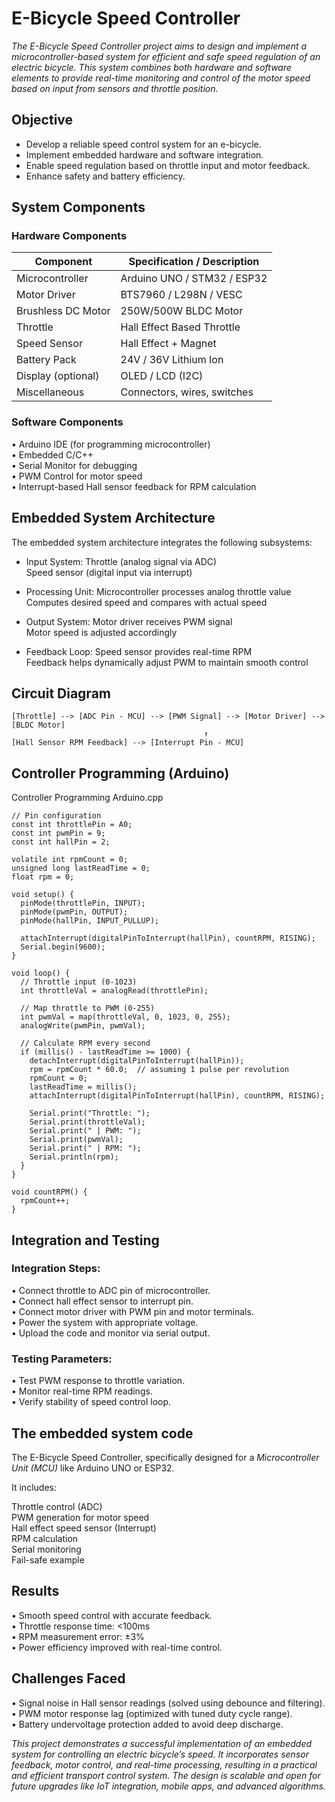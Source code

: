 # E-Bicycle Speed Controller 

<em>The E-Bicycle Speed Controller project aims to design and implement a microcontroller-based system for efficient and safe speed regulation of an electric bicycle. This system combines both hardware and software elements to provide real-time monitoring and control of the motor speed based on input from sensors and throttle position.</em>

## Objective

- Develop a reliable speed control system for an e-bicycle.
- Implement embedded hardware and software integration.
- Enable speed regulation based on throttle input and motor feedback.
- Enhance safety and battery efficiency.

## System Components

### Hardware Components
|   Component          |   Specification / Description |
|----------------------|-------------------------------|
|   Microcontroller    |   Arduino UNO / STM32 / ESP32 |
|   Motor Driver       |   BTS7960 / L298N / VESC      |
|   Brushless DC Motor |   250W/500W BLDC Motor        |
|   Throttle           |   Hall Effect Based Throttle  |
|   Speed Sensor       |   Hall Effect + Magnet        |
|   Battery Pack       |   24V / 36V Lithium Ion       |
|   Display (optional) |   OLED / LCD (I2C)            |
|   Miscellaneous      |   Connectors, wires, switches |

### Software Components

• Arduino IDE (for programming microcontroller) <br>
• Embedded C/C++ <br>
• Serial Monitor for debugging <br>
• PWM Control for motor speed <br>
• Interrupt-based Hall sensor feedback for RPM calculation <br>

## Embedded System Architecture

The embedded system architecture integrates the following subsystems:

- Input System:
Throttle (analog signal via ADC) <br>
Speed sensor (digital input via interrupt) <br>

- Processing Unit:
Microcontroller processes analog throttle value <br>
Computes desired speed and compares with actual speed <br>

- Output System:
Motor driver receives PWM signal <br>
Motor speed is adjusted accordingly <br>

- Feedback Loop:
Speed sensor provides real-time RPM <br>
Feedback helps dynamically adjust PWM to maintain smooth control <br>

## Circuit Diagram

```
[Throttle] --> [ADC Pin - MCU] --> [PWM Signal] --> [Motor Driver] --> [BLDC Motor]
                                           ↑
[Hall Sensor RPM Feedback] --> [Interrupt Pin - MCU]

```

## Controller Programming (Arduino)

Controller Programming Arduino.cpp
```
// Pin configuration
const int throttlePin = A0;
const int pwmPin = 9;
const int hallPin = 2;

volatile int rpmCount = 0;
unsigned long lastReadTime = 0;
float rpm = 0;

void setup() {
  pinMode(throttlePin, INPUT);
  pinMode(pwmPin, OUTPUT);
  pinMode(hallPin, INPUT_PULLUP);

  attachInterrupt(digitalPinToInterrupt(hallPin), countRPM, RISING);
  Serial.begin(9600);
}

void loop() {
  // Throttle input (0-1023)
  int throttleVal = analogRead(throttlePin);

  // Map throttle to PWM (0-255)
  int pwmVal = map(throttleVal, 0, 1023, 0, 255);
  analogWrite(pwmPin, pwmVal);

  // Calculate RPM every second
  if (millis() - lastReadTime >= 1000) {
    detachInterrupt(digitalPinToInterrupt(hallPin));
    rpm = rpmCount * 60.0;  // assuming 1 pulse per revolution
    rpmCount = 0;
    lastReadTime = millis();
    attachInterrupt(digitalPinToInterrupt(hallPin), countRPM, RISING);

    Serial.print("Throttle: ");
    Serial.print(throttleVal);
    Serial.print(" | PWM: ");
    Serial.print(pwmVal);
    Serial.print(" | RPM: ");
    Serial.println(rpm);
  }
}

void countRPM() {
  rpmCount++;
}
```
## Integration and Testing

### Integration Steps:
• Connect throttle to ADC pin of microcontroller. <br>
• Connect hall effect sensor to interrupt pin. <br>
• Connect motor driver with PWM pin and motor terminals. <br>
• Power the system with appropriate voltage. <br>
• Upload the code and monitor via serial output. <br>

### Testing Parameters:
• Test PWM response to throttle variation. <br>
• Monitor real-time RPM readings. <br>
• Verify stability of speed control loop. <br>

## The embedded system code

The E-Bicycle Speed Controller, specifically designed for a *Microcontroller Unit (MCU)* like Arduino UNO or ESP32.  <br>

It includes: <br>

Throttle control (ADC) <br>
PWM generation for motor speed  <br>
Hall effect speed sensor (Interrupt)  <br>
RPM calculation  <br>
Serial monitoring <br>
Fail-safe example <br>







## Results
• Smooth speed control with accurate feedback. <br>
• Throttle response time: <100ms <br>
• RPM measurement error: ±3% <br>
• Power efficiency improved with real-time control. <br>

## Challenges Faced
• Signal noise in Hall sensor readings (solved using debounce and filtering).<br>
• PWM motor response lag (optimized with tuned duty cycle range). <br>
• Battery undervoltage protection added to avoid deep discharge. <br>


<em>This project demonstrates a successful implementation of an embedded system for controlling an electric bicycle’s speed. It incorporates sensor feedback, motor control, and real-time processing, resulting in a practical and efficient transport control system. The design is scalable and open for future upgrades like IoT integration, mobile apps, and advanced algorithms.</em>